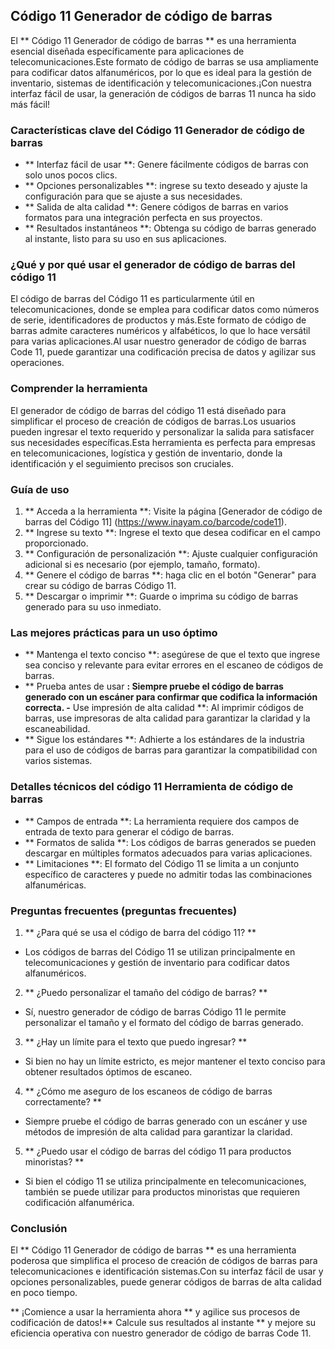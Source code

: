 ## Código 11 Generador de código de barras

El ** Código 11 Generador de código de barras ** es una herramienta esencial diseñada específicamente para aplicaciones de telecomunicaciones.Este formato de código de barras se usa ampliamente para codificar datos alfanuméricos, por lo que es ideal para la gestión de inventario, sistemas de identificación y telecomunicaciones.¡Con nuestra interfaz fácil de usar, la generación de códigos de barras 11 nunca ha sido más fácil!

### Características clave del Código 11 Generador de código de barras

- ** Interfaz fácil de usar **: Genere fácilmente códigos de barras con solo unos pocos clics.
- ** Opciones personalizables **: ingrese su texto deseado y ajuste la configuración para que se ajuste a sus necesidades.
- ** Salida de alta calidad **: Genere códigos de barras en varios formatos para una integración perfecta en sus proyectos.
- ** Resultados instantáneos **: Obtenga su código de barras generado al instante, listo para su uso en sus aplicaciones.

### ¿Qué y por qué usar el generador de código de barras del código 11

El código de barras del Código 11 es particularmente útil en telecomunicaciones, donde se emplea para codificar datos como números de serie, identificadores de productos y más.Este formato de código de barras admite caracteres numéricos y alfabéticos, lo que lo hace versátil para varias aplicaciones.Al usar nuestro generador de código de barras Code 11, puede garantizar una codificación precisa de datos y agilizar sus operaciones.

### Comprender la herramienta

El generador de código de barras del código 11 está diseñado para simplificar el proceso de creación de códigos de barras.Los usuarios pueden ingresar el texto requerido y personalizar la salida para satisfacer sus necesidades específicas.Esta herramienta es perfecta para empresas en telecomunicaciones, logística y gestión de inventario, donde la identificación y el seguimiento precisos son cruciales.

### Guía de uso

1. ** Acceda a la herramienta **: Visite la página [Generador de código de barras del Código 11] (https://www.inayam.co/barcode/code11).
2. ** Ingrese su texto **: Ingrese el texto que desea codificar en el campo proporcionado.
3. ** Configuración de personalización **: Ajuste cualquier configuración adicional si es necesario (por ejemplo, tamaño, formato).
4. ** Genere el código de barras **: haga clic en el botón "Generar" para crear su código de barras Código 11.
5. ** Descargar o imprimir **: Guarde o imprima su código de barras generado para su uso inmediato.

### Las mejores prácticas para un uso óptimo

- ** Mantenga el texto conciso **: asegúrese de que el texto que ingrese sea conciso y relevante para evitar errores en el escaneo de códigos de barras.
- ** Prueba antes de usar **: Siempre pruebe el código de barras generado con un escáner para confirmar que codifica la información correcta.
-** Use impresión de alta calidad **: Al imprimir códigos de barras, use impresoras de alta calidad para garantizar la claridad y la escaneabilidad.
- ** Sigue los estándares **: Adhierte a los estándares de la industria para el uso de códigos de barras para garantizar la compatibilidad con varios sistemas.

### Detalles técnicos del código 11 Herramienta de código de barras

- ** Campos de entrada **: La herramienta requiere dos campos de entrada de texto para generar el código de barras.
- ** Formatos de salida **: Los códigos de barras generados se pueden descargar en múltiples formatos adecuados para varias aplicaciones.
- ** Limitaciones **: El formato del Código 11 se limita a un conjunto específico de caracteres y puede no admitir todas las combinaciones alfanuméricas.

### Preguntas frecuentes (preguntas frecuentes)

1. ** ¿Para qué se usa el código de barra del código 11? **
- Los códigos de barras del Código 11 se utilizan principalmente en telecomunicaciones y gestión de inventario para codificar datos alfanuméricos.

2. ** ¿Puedo personalizar el tamaño del código de barras? **
- Sí, nuestro generador de código de barras Código 11 le permite personalizar el tamaño y el formato del código de barras generado.

3. ** ¿Hay un límite para el texto que puedo ingresar? **
- Si bien no hay un límite estricto, es mejor mantener el texto conciso para obtener resultados óptimos de escaneo.

4. ** ¿Cómo me aseguro de los escaneos de código de barras correctamente? **
- Siempre pruebe el código de barras generado con un escáner y use métodos de impresión de alta calidad para garantizar la claridad.

5. ** ¿Puedo usar el código de barras del código 11 para productos minoristas? **
- Si bien el código 11 se utiliza principalmente en telecomunicaciones, también se puede utilizar para productos minoristas que requieren codificación alfanumérica.

### Conclusión

El ** Código 11 Generador de código de barras ** es una herramienta poderosa que simplifica el proceso de creación de códigos de barras para telecomunicaciones e identificación sistemas.Con su interfaz fácil de usar y opciones personalizables, puede generar códigos de barras de alta calidad en poco tiempo.

** ¡Comience a usar la herramienta ahora ** y agilice sus procesos de codificación de datos!** Calcule sus resultados al instante ** y mejore su eficiencia operativa con nuestro generador de código de barras Code 11.